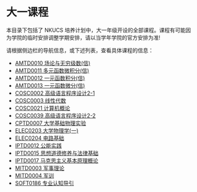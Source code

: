 # 大一课程

本目录下包括了 NKUCS 培养计划中，大一年级开设的全部课程。课程有可能因为学院的临时安排调整学期安排，请以当学年学院的官方安排为准!

请根据侧边栏的导航信息，或下述列表，查看具体课程的信息：

- [AMTD0010 场论与无穷级数(信)](/courses/grade-1/AMTD0010)
- [AMTD0011 多元函数微积分(信)](/courses/grade-1/AMTD0011)
- [AMTD0012 一元函数积分(信)](/courses/grade-1/AMTD0012)
- [AMTD0013 一元函数微分(信)](/courses/grade-1/AMTD0013)
- [COSC0002 高级语言程序设计2-1](/courses/grade-1/COSC0002)
- [COSC0003 线性代数](/courses/grade-1/COSC0003)
- [COSC0021 计算机概论](/courses/grade-1/COSC0021)
- [COSC0039 高级语言程序设计2-2](/courses/grade-1/COSC0039)
- [CPTD0007 大学基础物理实验](/courses/grade-1/CPTD0007)
- [ELEC0203 大学物理学(一)](/courses/grade-1/ELEC0203)
- [ELEC0204 电路基础](/courses/grade-1/ELEC0204)
- [IPTD0012 公能实践](/courses/grade-1/IPTD0012)
- [IPTD0015 思想道德修养与法律基础](/courses/grade-1/IPTD0015)
- [IPTD0017 马克思主义基本原理概论](/courses/grade-1/IPTD0017)
- [MITD0003 军事理论](/courses/grade-1/MITD0003)
- [MITD0004 军训](/courses/grade-1/MITD0004)
- [SOFT0186 专业认知导引](/courses/grade-1/SOFT0186)